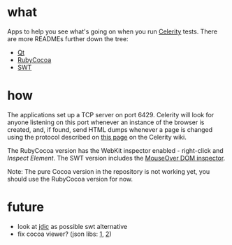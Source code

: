 what
====

Apps to help you see what's going on when you run [Celerity][cel] tests.
There are more READMEs further down the tree:

* [Qt][qt-readme]
* [RubyCocoa][rc-readme]
* [SWT][swt-readme]


how
===

The applications set up a TCP server on port 6429. Celerity will look for anyone listening on this port whenever an instance of the browser is created, and, if found, send HTML dumps whenever a page is changed using the protocol described on [this page][wiki-viewers] on the Celerity wiki.

The RubyCocoa version has the WebKit inspector enabled - right-click and _Inspect Element_. The SWT version includes the [MouseOver DOM inspector][modi].

Note: The pure Cocoa version in the repository is not working yet, you should use the RubyCocoa version for now.

future
======

- look at [jdic](https://jdic.dev.java.net/) as possible swt alternative
- fix cocoa viewer? (json libs: [1](http://code.google.com/p/json-framework/), [2](http://zachwaugh.com/2009/01/how-to-use-json-in-cocoaobjective-c/))

[cel]: http://celerity.rubyforge.org "Celerity Home Page"
[modi]: http://slayeroffice.com/tools/modi/v2.0/modi_help.html
[wiki-viewers]: http://wiki.github.com/jarib/celerity/viewers
[qt-readme]: http://github.com/jarib/celerity-viewers/blob/master/qt/README.markdown
[rc-readme]: http://github.com/jarib/celerity-viewers/blob/master/rubycocoa/README.markdown
[swt-readme]: http://github.com/jarib/celerity-viewers/blob/master/jruby-swt/README.markdown

